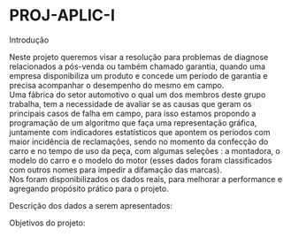 # PROJ-APLIC-I

Introdução

Neste projeto queremos visar a resolução para problemas de diagnose relacionados a pós-venda ou também chamado garantia, quando uma empresa disponibiliza um produto e concede um período de garantia e precisa acompanhar o desempenho do mesmo em campo.  
Uma fábrica do setor automotivo o qual um dos membros deste grupo trabalha, tem a necessidade de avaliar se as causas que geram os principais casos de falha em campo, para isso estamos propondo a programação de um algoritmo que faça uma representação gráfica, juntamente com indicadores estatísticos que apontem os períodos com maior incidência de reclamações, sendo no momento da confecção do carro e no tempo de uso da peça, com algumas seleções : a montadora, o modelo do carro e o modelo do motor (esses dados foram classificados com outros nomes para impedir a difamação das marcas).  
Nos foram disponibilizados os dados reais, para melhorar a performance e agregando propósito prático para o projeto. 


Descrição dos dados a serem apresentados:

Objetivos do projeto:



